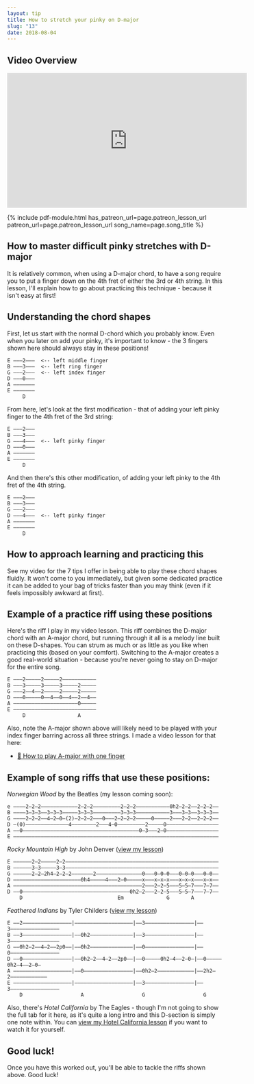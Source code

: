 ```yaml
---
layout: tip
title: How to stretch your pinky on D-major
slug: "13"
date: 2018-08-04
---
```


## Video Overview

<iframe width="560" height="315" src="https://www.youtube.com/embed/UyZ6maC6FxM?showinfo=0" frameborder="0" allowfullscreen></iframe>

{% include pdf-module.html has_patreon_url=page.patreon_lesson_url patreon_url=page.patreon_lesson_url song_name=page.song_title %}

## How to master difficult pinky stretches with D-major

It is relatively common, when using a D-major chord, to have a song require you to put a finger down on the 4th fret of either the 3rd or 4th string. In this lesson, I'll explain how to go about practicing this technique - because it isn't easy at first!

## Understanding the chord shapes

First, let us start with the normal D-chord which you probably know. Even when you later on add your pinky, it's important to know - the 3 fingers shown here should always stay in these positions!

    E –––2–––  <-- left middle finger
    B –––3–––  <-- left ring finger
    G –––2–––  <-- left index finger
    D –––0–––
    A –––––––
    E –––––––
         D   

From here, let's look at the first modification - that of adding your left pinky finger to the 4th fret of the 3rd string:

    E –––2–––  
    B –––3–––  
    G –––4–––  <-- left pinky finger
    D –––0–––  
    A –––––––
    E –––––––
         D   

And then there's this other modification, of adding your left pinky to the 4th fret of the 4th string.

    E –––2–––  
    B –––3–––  
    G –––2–––  
    D –––4–––  <-- left pinky finger
    A –––––––
    E –––––––
         D   

## How to approach learning and practicing this

See my video for the 7 tips I offer in being able to play these chord shapes fluidly. It won't come to you immediately, but given some dedicated practice it can be added to your bag of tricks faster than you may think (even if it feels impossibly awkward at first).

## Example of a practice riff using these positions

Here's the riff I play in my video lesson. This riff combines the D-major chord with an A-major chord, but running through it all is a melody line built on these D-shapes. You can strum as much or as little as you like when practicing this (based on your comfort). Switching to the A-major creates a good real-world situation - because you're never going to stay on D-major for the entire song.

    E –––2–––––2–––––2–––––––––––
    B –––3–––––3–––––3–––––2–––––
    G –––2––4––2–––––2–––––2–––––
    D –––0–––––0––4––0––4––2––4––
    A –––––––––––––––––––––0–––––
    E –––––––––––––––––––––––––––
         D                 A

Also, note the A-major shown above will likely need to be played with your index finger barring across all three strings. I made a video lesson for that here:

- [🎥 How to play A-major with one finger](https://www.youtube.com/watch?v=wUrKhHAT0Fk)

## Example of song riffs that use these positions:

*Norwegian Wood* by the Beatles (my lesson coming soon):

    e ––––2–2–2––––––––––––2–2–2–––––––––2–2–2–––––––––––0h2–2–2—–2–2–2––
    B ––––3–3–3––3–3–3–––––3–3–3–––––––––3–3–3–––––––––––3–––3–3—–3–3–3––
    G ––––2–2–2––4–2–0–(2)–2–2–2–––0–––2–2–2–2–––––0–––––2–––2–2—–2–2–2––
    D –(0)––––––––––––––4––––––––2–––4–0–––––––––2–––––0–––––––––––––––––
    A ––0––––––––––––––––––––––––––––––––––––––0–3–––2–0–––––––––––––––––
    E –––––––––––––––––––––––––––––––––––––––––––––––––––––––––––––––––––

*Rocky Mountain High* by John Denver ([view my lesson](http://playsongnotes.com/songs/john-denver-rocky-mountain-high/))

    E ––––––2–2–––––2–2––––––––––––––––––––––––––––––––––––––––––––––––––
    B ––––––3–3–––––3–3––––––––––––––––––––––––––––––––––––––––––––––––––
    G ––––––2–2–2h4–2–2–2–––––––2–––––––––––––––0–––0–0–0–––0–0–0–––0–0––
    D ––––––––––––––––––––––0h4–––––4–––2–0–––––x–––x–x–x–––x–x–x–––x–x––
    A ––––––––––––––––––––––––––––––––––––––––––2–––2–2–5–––5–5–7–––7–7––
    D ––0–––––––––––––––––––––––––––––––––––0h2–2–––2–2–5–––5–5–7–––7–7––
        D                               Em              G       A        

*Feathered Indians* by Tyler Childers ([view my lesson](http://playsongnotes.com/songs/tyler-childers-feathered-indians/))

    E ––2––––––––––––––––|–––––––––––––––––––|––3––––––––––––––––|––3––––––––––––––––
    B ––3––––––––––––––––|––0h2––––––––––––––|––3––––––––––––––––|––3––––––––––––––––
    G ––0h2–2––4–2––2p0––|––0h2––––––––––––––|––0––––––––––––––––|––0––––––––––––––––
    D ––0––––––––––––––––|––0h2–2––4–2––2p0––|––0–––––0h2–4––2–0–|––0–––––0h2–4––2–0–
    A –––––––––––––––––––|––0––––––––––––––––|––0h2–2––––––––––––|––2h2–2––––––––––––
    E –––––––––––––––––––|–––––––––––––––––––|––3––––––––––––––––|––3––––––––––––––––
        D                   A                   G                   G                

Also, there's *Hotel California* by The Eagles - though I'm not going to show the full tab for it here, as it's quite a long intro and this D-section is simply one note within. You can [view my Hotel California lesson](http://playsongnotes.com/songs/eagles-hotel-california/) if you want to watch it for yourself.

## Good luck!

Once you have this worked out, you'll be able to tackle the riffs shown above. Good luck!

